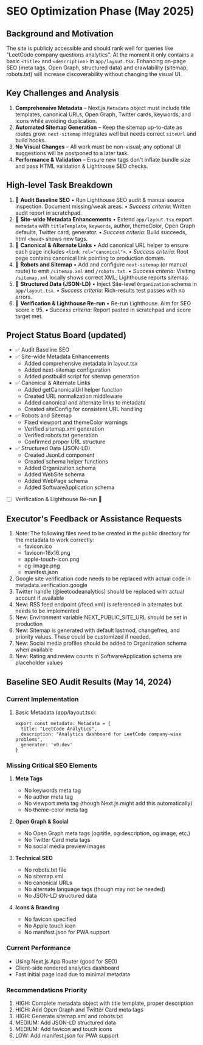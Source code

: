 # SEO Optimization Phase (May 2025)

## Background and Motivation
The site is publicly accessible and should rank well for queries like "LeetCode company questions analytics". At the moment it only contains a basic `<title>` and `<description>` in `app/layout.tsx`. Enhancing on-page SEO (meta tags, Open Graph, structured data) and crawlability (sitemap, robots.txt) will increase discoverability without changing the visual UI.

## Key Challenges and Analysis
1. **Comprehensive Metadata** – Next.js `Metadata` object must include title templates, canonical URLs, Open Graph, Twitter cards, keywords, and icons while avoiding duplication.
2. **Automated Sitemap Generation** – Keep the sitemap up-to-date as routes grow. `next-sitemap` integrates well but needs correct `siteUrl` and build hooks.
3. **No Visual Changes** – All work must be non-visual; any optional UI suggestions will be postponed to a later task.
4. **Performance & Validation** – Ensure new tags don't inflate bundle size and pass HTML validation & Lighthouse SEO checks.

## High-level Task Breakdown
1. 🔄 **Audit Baseline SEO**
   • Run Lighthouse SEO audit & manual source inspection. Document missing/weak areas.
   • _Success criteria_: Written audit report in scratchpad.
2. 🔄 **Site-wide Metadata Enhancements**
   • Extend `app/layout.tsx` export `metadata` with `titleTemplate`, `keywords`, author, themeColor, Open Graph defaults, Twitter card, generator.
   • _Success criteria_: Build succeeds, html `<head>` shows new tags.
3. 🔄 **Canonical & Alternate Links**
   • Add canonical URL helper to ensure each page includes `<link rel="canonical">`.
   • _Success criteria_: Root page contains canonical link pointing to production domain.
4. 🔄 **Robots and Sitemap**
   • Add and configure `next-sitemap` (or manual route) to emit `/sitemap.xml` and `/robots.txt`.
   • _Success criteria_: Visiting `/sitemap.xml` locally shows correct XML; Lighthouse reports sitemap.
5. 🔄 **Structured Data (JSON-LD)**
   • Inject Site-level `Organization` schema in `app/layout.tsx`.
   • _Success criteria_: Rich-results test passes with no errors.
6. 🔄 **Verification & Lighthouse Re-run**
   • Re-run Lighthouse. Aim for SEO score ≥ 95.
   • _Success criteria_: Report pasted in scratchpad and score target met.

## Project Status Board (updated)
- ✅ Audit Baseline SEO
- ✅ Site-wide Metadata Enhancements
  - Added comprehensive metadata in layout.tsx
  - Added next-sitemap configuration
  - Added postbuild script for sitemap generation
- ✅ Canonical & Alternate Links
  - Added getCanonicalUrl helper function
  - Created URL normalization middleware
  - Added canonical and alternate links to metadata
  - Created siteConfig for consistent URL handling
- ✅ Robots and Sitemap
  - Fixed viewport and themeColor warnings
  - Verified sitemap.xml generation
  - Verified robots.txt generation
  - Confirmed proper URL structure
- ✅ Structured Data (JSON-LD)
  - Created JsonLd component
  - Created schema helper functions
  - Added Organization schema
  - Added WebSite schema
  - Added WebPage schema
  - Added SoftwareApplication schema
- [ ] Verification & Lighthouse Re-run 🔄

## Executor's Feedback or Assistance Requests
1. Note: The following files need to be created in the public directory for the metadata to work correctly:
   - favicon.ico
   - favicon-16x16.png
   - apple-touch-icon.png
   - og-image.png
   - manifest.json
2. Google site verification code needs to be replaced with actual code in metadata.verification.google
3. Twitter handle (@leetcodeanalytics) should be replaced with actual account if available
4. New: RSS feed endpoint (/feed.xml) is referenced in alternates but needs to be implemented
5. New: Environment variable NEXT_PUBLIC_SITE_URL should be set in production
6. New: Sitemap is generated with default lastmod, changefreq, and priority values. These could be customized if needed.
7. New: Social media profiles should be added to Organization schema when available
8. New: Rating and review counts in SoftwareApplication schema are placeholder values

## Baseline SEO Audit Results (May 14, 2024)

### Current Implementation
1. Basic Metadata (app/layout.tsx):
   ```
   export const metadata: Metadata = {
     title: "LeetCode Analytics",
     description: "Analytics dashboard for LeetCode company-wise problems",
     generator: 'v0.dev'
   }
   ```

### Missing Critical SEO Elements
1. **Meta Tags**
   - No keywords meta tag
   - No author meta tag
   - No viewport meta tag (though Next.js might add this automatically)
   - No theme-color meta tag

2. **Open Graph & Social**
   - No Open Graph meta tags (og:title, og:description, og:image, etc.)
   - No Twitter Card meta tags
   - No social media preview images

3. **Technical SEO**
   - No robots.txt file
   - No sitemap.xml
   - No canonical URLs
   - No alternate language tags (though may not be needed)
   - No JSON-LD structured data

4. **Icons & Branding**
   - No favicon specified
   - No Apple touch icon
   - No manifest.json for PWA support

### Current Performance
- Using Next.js App Router (good for SEO)
- Client-side rendered analytics dashboard
- Fast initial page load due to minimal metadata

### Recommendations Priority
1. HIGH: Complete metadata object with title template, proper description
2. HIGH: Add Open Graph and Twitter Card meta tags
3. HIGH: Generate sitemap.xml and robots.txt
4. MEDIUM: Add JSON-LD structured data
5. MEDIUM: Add favicon and touch icons
6. LOW: Add manifest.json for PWA support 